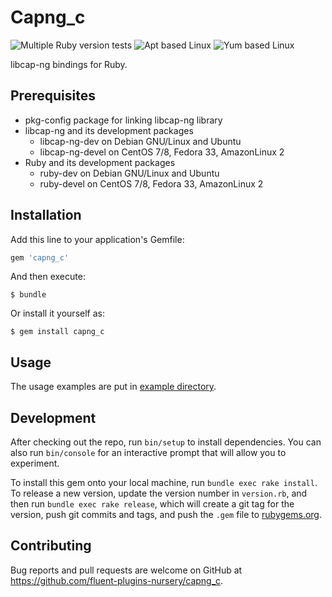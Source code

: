 # Capng_c

![Multiple Ruby version tests](https://github.com/fluent-plugins-nursery/capng_c/workflows/Multiple%20Ruby%20version%20tests/badge.svg?branch=main)
![Apt based Linux](https://github.com/fluent-plugins-nursery/capng_c/workflows/Apt%20based%20Linux/badge.svg?branch=main)
![Yum based Linux](https://github.com/fluent-plugins-nursery/capng_c/workflows/Yum%20based%20Linux/badge.svg?branch=main)

libcap-ng bindings for Ruby.

## Prerequisites

* pkg-config package for linking libcap-ng library
* libcap-ng and its development packages
  * libcap-ng-dev on Debian GNU/Linux and Ubuntu
  * libcap-ng-devel on CentOS 7/8, Fedora 33, AmazonLinux 2
* Ruby and its development packages
  * ruby-dev on Debian GNU/Linux and Ubuntu
  * ruby-devel on CentOS 7/8, Fedora 33, AmazonLinux 2

## Installation

Add this line to your application's Gemfile:

```ruby
gem 'capng_c'
```

And then execute:

    $ bundle

Or install it yourself as:

    $ gem install capng_c

## Usage

The usage examples are put in [example directory](example).

## Development

After checking out the repo, run `bin/setup` to install dependencies. You can also run `bin/console` for an interactive prompt that will allow you to experiment.

To install this gem onto your local machine, run `bundle exec rake install`. To release a new version, update the version number in `version.rb`, and then run `bundle exec rake release`, which will create a git tag for the version, push git commits and tags, and push the `.gem` file to [rubygems.org](https://rubygems.org).

## Contributing

Bug reports and pull requests are welcome on GitHub at https://github.com/fluent-plugins-nursery/capng_c.
